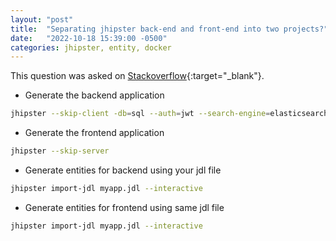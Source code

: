 ```yaml
---
layout: "post"
title:  "Separating jhipster back-end and front-end into two projects?"
date:   "2022-10-18 15:39:00 -0500"
categories: jhipster, entity, docker
---
```


This question was asked on [Stackoverflow](https://stackoverflow.com/questions/29028391/separating-jhipster-back-end-and-front-end-into-two-projects){:target="_blank"}.

- Generate the backend application 

```bash
jhipster --skip-client -db=sql --auth=jwt --search-engine=elasticsearch
```

- Generate the frontend application

```bash
jhipster --skip-server
```

- Generate entities for backend using your jdl file

```bash
jhipster import-jdl myapp.jdl --interactive
```
- Generate entities for frontend using same jdl file

```bash
jhipster import-jdl myapp.jdl --interactive
```